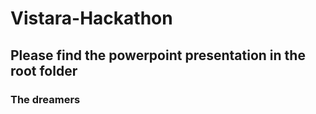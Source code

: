 # Vistara-Hackathon

## Please find the powerpoint presentation in the root folder

### The dreamers
